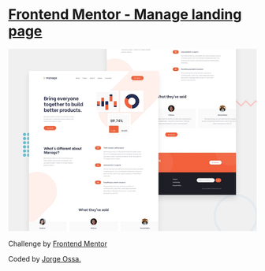 # [Frontend Mentor - Manage landing page](https://manage-landing-page-jorgehossa.vercel.app/)

![Design preview for the Manage landing page coding challenge](./challenge/design/desktop-preview.jpg)

Challenge by [Frontend Mentor](https://www.frontendmentor.io/challenges/manage-landing-page-SLXqC6P5)

Coded by [Jorge Ossa.](https://github.com/jorgehossa/manage-landing-page)
